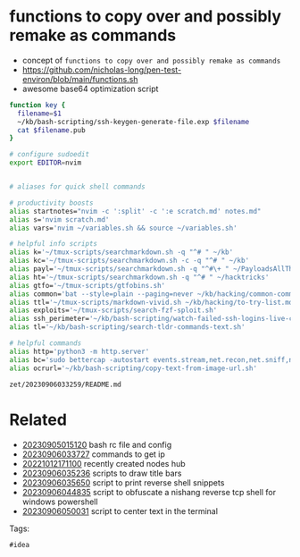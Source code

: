 # functions to copy over and possibly remake as commands

- concept of `functions to copy over and possibly remake as commands`
- https://github.com/nicholas-long/pen-test-environ/blob/main/functions.sh
- awesome base64 optimization script

```bash
function key {
  filename=$1
  ~/kb/bash-scripting/ssh-keygen-generate-file.exp $filename
  cat $filename.pub
}

# configure sudoedit
export EDITOR=nvim


# aliases for quick shell commands

# productivity boosts
alias startnotes="nvim -c ':split' -c ':e scratch.md' notes.md"
alias s='nvim scratch.md'
alias vars='nvim ~/variables.sh && source ~/variables.sh'

# helpful info scripts
alias k='~/tmux-scripts/searchmarkdown.sh -q "^# " ~/kb'
alias kc='~/tmux-scripts/searchmarkdown.sh -c -q "^# " ~/kb'
alias payl='~/tmux-scripts/searchmarkdown.sh -q "^#\+ " ~/PayloadsAllTheThings'
alias ht='~/tmux-scripts/searchmarkdown.sh -q "^# " ~/hacktricks'
alias gtfo='~/tmux-scripts/gtfobins.sh'
alias common='bat --style=plain --paging=never ~/kb/hacking/common-commands.md'
alias ttl='~/tmux-scripts/markdown-vivid.sh ~/kb/hacking/to-try-list.md'
alias exploits='~/tmux-scripts/search-fzf-sploit.sh'
alias ssh_perimeter='~/kb/bash-scripting/watch-failed-ssh-logins-live-check-shodan.sh'
alias tl='~/kb/bash-scripting/search-tldr-commands-text.sh'

# helpful commands
alias http='python3 -m http.server'
alias bc='sudo bettercap -autostart events.stream,net.recon,net.sniff,net.probe,arp.spoof,any.proxy'
alias ocrurl='~/kb/bash-scripting/copy-text-from-image-url.sh'

```

` zet/20230906033259/README.md `

# Related

- [20230905015120](/zet/20230905015120/README.md) bash rc file and config
- [20230906033727](/zet/20230906033727/README.md) commands to get ip
- [20221012171100](/zet/20221012171100/README.md) recently created nodes hub
- [20230906035236](/zet/20230906035236/README.md) scripts to draw title bars
- [20230906035650](/zet/20230906035650/README.md) script to print reverse shell snippets
- [20230906044835](/zet/20230906044835/README.md) script to obfuscate a nishang reverse tcp shell for windows powershell
- [20230906050031](/zet/20230906050031/README.md) script to center text in the terminal

Tags:

    #idea
